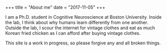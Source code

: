 +++
title = "About me"
date = "2017-11-05"
+++

I am a Ph.D. student in Cognitive Neuroscience at Boston University. Inside the lab, I think about why humans learn differently from one another. Outside the lab, I scour the internet for vintage clothes and eat as much Korean fried chicken as I can afford after buying vintage clothes.

This site is a work in progress, so please forgive any and all broken things.
